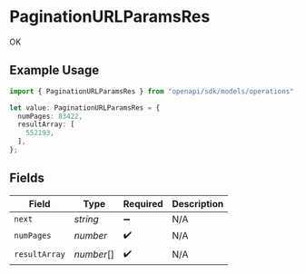 # PaginationURLParamsRes

OK

## Example Usage

```typescript
import { PaginationURLParamsRes } from "openapi/sdk/models/operations";

let value: PaginationURLParamsRes = {
  numPages: 83422,
  resultArray: [
    552193,
  ],
};
```

## Fields

| Field              | Type               | Required           | Description        |
| ------------------ | ------------------ | ------------------ | ------------------ |
| `next`             | *string*           | :heavy_minus_sign: | N/A                |
| `numPages`         | *number*           | :heavy_check_mark: | N/A                |
| `resultArray`      | *number*[]         | :heavy_check_mark: | N/A                |